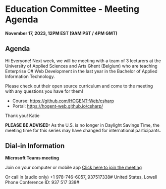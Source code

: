 # Education Committee - Meeting Agenda #
**November 17, 2023, 12PM EST (9AM PST / 4PM GMT)**


**Agenda**
---

Hi Everyone! Next week, we will be meeting with a team of 3 lecturers at the University of Applied Sciences and Arts Ghent (Belgium) who are teaching Enterprise C# Web Development in the last year in the Bachelor of Applied Information Technology.

Please check out their open source curriculum and come to the meeting with any questions you have for them!
* Course: https://github.com/HOGENT-Web/csharp
* Portal: https://hogent-web.github.io/csharp/


Thank you!
Katie

**PLEASE BE ADVISED:** As the U.S. is no longer in Daylight Savings Time, the meeting time for this series may have changed for international participants.


**Dial-in Information**
---

**Microsoft Teams meeting**

Join on your computer or mobile app 
[Click here to join the meeting](https://teams.microsoft.com/l/meetup-join/19%3ameeting_YTVjMmJiYTAtNzlmMC00NzU4LWFhN2EtMjdiMmM3YzNlOGYz%40thread.v2/0?context=%7b%22Tid%22%3a%22f0bdbbf2-cd76-4967-8c4c-50a802746912%22%2c%22Oid%22%3a%2233e33123-f641-455f-8467-58a715c2da80%22%7d)

Or call in (audio only) 
+1 978-746-6057,,937517338#   United States, Lowell 
Phone Conference ID: 937 517 338#

